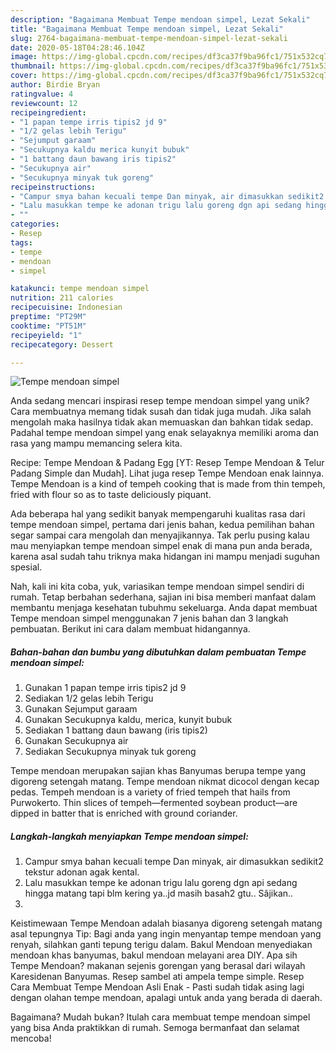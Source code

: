 ```yaml
---
description: "Bagaimana Membuat Tempe mendoan simpel, Lezat Sekali"
title: "Bagaimana Membuat Tempe mendoan simpel, Lezat Sekali"
slug: 2764-bagaimana-membuat-tempe-mendoan-simpel-lezat-sekali
date: 2020-05-18T04:28:46.104Z
image: https://img-global.cpcdn.com/recipes/df3ca37f9ba96fc1/751x532cq70/tempe-mendoan-simpel-foto-resep-utama.jpg
thumbnail: https://img-global.cpcdn.com/recipes/df3ca37f9ba96fc1/751x532cq70/tempe-mendoan-simpel-foto-resep-utama.jpg
cover: https://img-global.cpcdn.com/recipes/df3ca37f9ba96fc1/751x532cq70/tempe-mendoan-simpel-foto-resep-utama.jpg
author: Birdie Bryan
ratingvalue: 4
reviewcount: 12
recipeingredient:
- "1 papan tempe irris tipis2 jd 9"
- "1/2 gelas lebih Terigu"
- "Sejumput garaam"
- "Secukupnya kaldu merica kunyit bubuk"
- "1 battang daun bawang iris tipis2"
- "Secukupnya air"
- "Secukupnya minyak tuk goreng"
recipeinstructions:
- "Campur smya bahan kecuali tempe Dan minyak, air dimasukkan sedikit2 tekstur adonan agak kental."
- "Lalu masukkan tempe ke adonan trigu lalu goreng dgn api sedang hingga matang tapi blm kering ya..jd masih basah2 gtu.. Sâjikan.."
- ""
categories:
- Resep
tags:
- tempe
- mendoan
- simpel

katakunci: tempe mendoan simpel 
nutrition: 211 calories
recipecuisine: Indonesian
preptime: "PT29M"
cooktime: "PT51M"
recipeyield: "1"
recipecategory: Dessert

---
```



![Tempe mendoan simpel](https://img-global.cpcdn.com/recipes/df3ca37f9ba96fc1/751x532cq70/tempe-mendoan-simpel-foto-resep-utama.jpg)

Anda sedang mencari inspirasi resep tempe mendoan simpel yang unik? Cara membuatnya memang tidak susah dan tidak juga mudah. Jika salah mengolah maka hasilnya tidak akan memuaskan dan bahkan tidak sedap. Padahal tempe mendoan simpel yang enak selayaknya memiliki aroma dan rasa yang mampu memancing selera kita.

Recipe: Tempe Mendoan &amp; Padang Egg [YT: Resep Tempe Mendoan &amp; Telur Padang Simple dan Mudah]. Lihat juga resep Tempe Mendoan enak lainnya. Tempe Mendoan is a kind of tempeh cooking that is made from thin tempeh, fried with flour so as to taste deliciously piquant.

Ada beberapa hal yang sedikit banyak mempengaruhi kualitas rasa dari tempe mendoan simpel, pertama dari jenis bahan, kedua pemilihan bahan segar sampai cara mengolah dan menyajikannya. Tak perlu pusing kalau mau menyiapkan tempe mendoan simpel enak di mana pun anda berada, karena asal sudah tahu triknya maka hidangan ini mampu menjadi suguhan spesial.


Nah, kali ini kita coba, yuk, variasikan tempe mendoan simpel sendiri di rumah. Tetap berbahan sederhana, sajian ini bisa memberi manfaat dalam membantu menjaga kesehatan tubuhmu sekeluarga. Anda dapat membuat Tempe mendoan simpel menggunakan 7 jenis bahan dan 3 langkah pembuatan. Berikut ini cara dalam membuat hidangannya.

<!--inarticleads1-->

##### Bahan-bahan dan bumbu yang dibutuhkan dalam pembuatan Tempe mendoan simpel:

1. Gunakan 1 papan tempe irris tipis2 jd 9
1. Sediakan 1/2 gelas lebih Terigu
1. Gunakan Sejumput garaam
1. Gunakan Secukupnya kaldu, merica, kunyit bubuk
1. Sediakan 1 battang daun bawang (iris tipis2)
1. Gunakan Secukupnya air
1. Sediakan Secukupnya minyak tuk goreng


Tempe mendoan merupakan sajian khas Banyumas berupa tempe yang digoreng setengah matang. Tempe mendoan nikmat dicocol dengan kecap pedas. Tempeh mendoan is a variety of fried tempeh that hails from Purwokerto. Thin slices of tempeh—fermented soybean product—are dipped in batter that is enriched with ground coriander. 

<!--inarticleads2-->

##### Langkah-langkah menyiapkan Tempe mendoan simpel:

1. Campur smya bahan kecuali tempe Dan minyak, air dimasukkan sedikit2 tekstur adonan agak kental.
1. Lalu masukkan tempe ke adonan trigu lalu goreng dgn api sedang hingga matang tapi blm kering ya..jd masih basah2 gtu.. Sâjikan..
1. 


Keistimewaan Tempe Mendoan adalah biasanya digoreng setengah matang asal tepungnya Tip: Bagi anda yang ingin menyantap tempe mendoan yang renyah, silahkan ganti tepung terigu dalam. Bakul Mendoan menyediakan mendoan khas banyumas, bakul mendoan melayani area DIY. Apa sih Tempe Mendoan? makanan sejenis gorengan yang berasal dari wilayah Karesidenan Banyumas. Resep sambel ati ampela tempe simple. Resep Cara Membuat Tempe Mendoan Asli Enak - Pasti sudah tidak asing lagi dengan olahan tempe mendoan, apalagi untuk anda yang berada di daerah. 

Bagaimana? Mudah bukan? Itulah cara membuat tempe mendoan simpel yang bisa Anda praktikkan di rumah. Semoga bermanfaat dan selamat mencoba!

